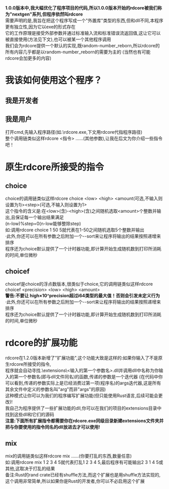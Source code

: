 **1.0.0版本中,我大幅优化了程序项目的代码,所以1.0.0版本开始的rdcore被我们称为"nextgen"系列,但程序依然叫rdcore**<br>
需要声明的是,我旨在把这个程序写成一个"外置库"类型的东西,但和dll不同,本程序更有独立性,因为它以exe的形式存在<br>
它的工作原理是接受外部参数并通过标准输入流和标准错误流返回值,这让它可以被直接使用(方法见下文),也可以被某一个其他程序调用<br>
我们会为rdcore提供一个默认的实现,既random-number_reborn,所以rdcore的所有内容几乎都是以random-number_reborn的需要为主的
(当然也有可能rdcore会加更多的内容)
# 我该如何使用这个程序？
## 我是开发者
## 我是用户
打开cmd,先输入程序路径(如.\rdcore.exe,下文用rdcore代指程序路径)<br>
整个调用链类似这样rdcore <指令> ......(其他参数),让我在后文为你介绍一些指令吧！
# 原生rdcore所接受的指令
## choice
choice的调用链类似这样rdcore choice \<low\> \<high\> \<amount(可选,不输入则设置为1)\>\<step\>(可选,不输入则设置为1><br>
这个指令的含义是:在\<low\>(含)-\<high\>(含)之间随机选取\<amount\>个整数并输出,且保证每一个输出结果满足<br>(n-low)%step=0(n-low能够整除step)<br>
如:调用rdcore choice 1 50 5就代表在1-50之间随机选取5个整数并输出<br>
·此外,你还可以在所有参数之后附加一个--sort来让程序将输出的结果按照递增来排序<br>
程序还为choice默认提供了一个计时器功能,即计算开始生成随机数到打印所消耗的时间,单位微秒
## choicef
choicef是choice的浮点数版本,很类似于choice,它的调用链类似这样rdcore choicef \<precision\> \<low\> \<high\> \<amount\> <br>
**警告:不要让 high×10^precision超过i64类型的最大值！否则会引发未定义行为** <br>
·此外,你还可以在所有参数之后附加一个--sort来让程序将输出的结果按照递增来排序<br>
程序还为choice默认提供了一个计时器功能,即计算开始生成随机数到打印所消耗的时间,单位微秒
# rdcore的扩展功能
rdcore在1.2.0版本新增了"扩展功能",这个功能大致是这样的:如果你输入了不是原生rdcore所接受的指令,<br>
程序就会自动寻找.\\extensions\\<输入的第一个参数名>.dll并调用dll中名称为你输入的第一个参数名(即与dll文件同名)的函数,传递的参数是一个迭代器
(在代码中你可以看到,传递的参数实际上是已经消费过第一项(程序名)的args迭代器,这是所有其余文件中定义的参数名叫"arg"而非"args"的原因) <br>
这种模式让你可以为我们的程序编写扩展功能(但只能使用Rust语言,后续可能会更改)! <br>
我自己为程序提供了一些扩展功能的dll,你可以在我们的项目的extensions目录中找到这些dll和它们的源码 <br>
**注意:下面所有扩展指令都需要你在rdcore.exe同级目录新建extensions文件夹并把与你要使用的指令同名的dll放进去才可以使用!**
## mix
mix的调用链类似这样rdcore mix ......(你要打乱的东西,数量任意)<br>
如:调用rdcore mix 1 2 3 4 5就代表打乱1 2 3 4 5,最后程序有可能输出2 3 1 4 5或其他,这取决于打乱的结果<br>
备注:Rust的rand crate已经有shuffle方法,而这个扩展也是用shuffle方法实现的,这个调用非常简单,所以如果你是Rust的开发者,你可以不必启用这个扩展
